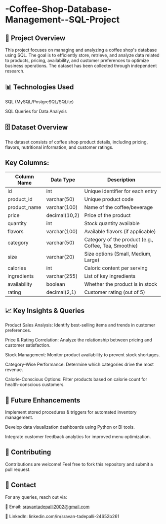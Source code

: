 # -Coffee-Shop-Database-Management--SQL-Project

## 📌 Project Overview

This project focuses on managing and analyzing a coffee shop's database using SQL. The goal is to efficiently store, retrieve, and analyze data related to products, pricing, availability, and customer preferences to optimize business operations. The dataset has been collected through independent research.

## 📊 Technologies Used

SQL (MySQL/PostgreSQL/SQLite)

SQL Queries for Data Analysis

## 🗄️ Dataset Overview

The dataset consists of coffee shop product details, including pricing, flavors, nutritional information, and customer ratings.

## Key Columns:
| Column Name | Data Type | Description |
| --- | --- | --- |
| id | int | Unique identifier for each entry |
| product_id | varchar(50) | Unique product code |
| product_name | varchar(100) | Name of the coffee/beverage |
| price | decimal(10,2) | Price of the product  |
| quantity | int | Stock quantity available |
| flavors | varchar(100) | Available flavors (if applicable) |
| category | varchar(50) | Category of the product (e.g., Coffee, Tea, Smoothie) |
| size | varchar(20) | Size options (Small, Medium, Large) |
| calories | int | Caloric content per serving |
| ingredients | varchar(255) | List of key ingredients |
| availability | boolean | Whether the product is in stock |
| rating | decimal(2,1) | Customer rating (out of 5) |

## 📈 Key Insights & Queries

Product Sales Analysis: Identify best-selling items and trends in customer preferences.

Price & Rating Correlation: Analyze the relationship between pricing and customer satisfaction.

Stock Management: Monitor product availability to prevent stock shortages.

Category-Wise Performance: Determine which categories drive the most revenue.

Calorie-Conscious Options: Filter products based on calorie count for health-conscious customers.

## 📌 Future Enhancements

Implement stored procedures & triggers for automated inventory management.

Develop data visualization dashboards using Python or BI tools.

Integrate customer feedback analytics for improved menu optimization.

## 🤝 Contributing

Contributions are welcome! Feel free to fork this repository and submit a pull request.

## 📩 Contact

For any queries, reach out via:

📧 Email: sravantadepalli2002@gmail.com

🔗 LinkedIn: linkedin.com/in/sravan-tadepalli-24652b261
